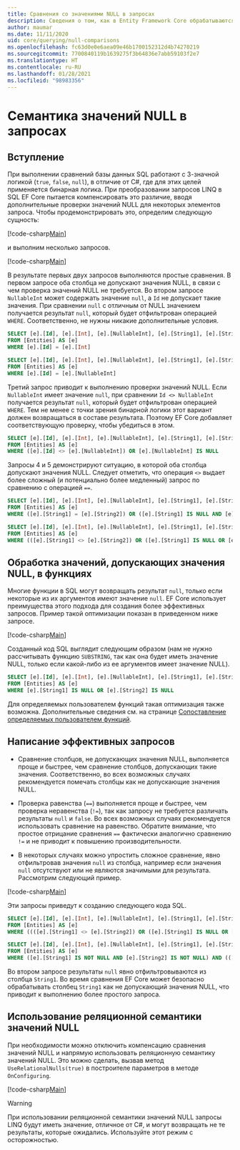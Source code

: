 ```yaml
---
title: Сравнения со значениями NULL в запросах
description: Сведения о том, как в Entity Framework Core обрабатываются сравнения со значениями NULL в запросах
author: maumar
ms.date: 11/11/2020
uid: core/querying/null-comparisons
ms.openlocfilehash: fc63d0e0e6aea09e46b1700152312d4b74270219
ms.sourcegitcommit: 7700840119b1639275f3b64836e7abb59103f2e7
ms.translationtype: HT
ms.contentlocale: ru-RU
ms.lasthandoff: 01/28/2021
ms.locfileid: "98983356"
---
```

# <a name="query-null-semantics"></a>Семантика значений NULL в запросах

## <a name="introduction"></a>Вступление

При выполнении сравнений базы данных SQL работают с 3-значной логикой (`true`, `false`, `null`), в отличие от C#, где для этих целей применяется бинарная логика. При преобразовании запросов LINQ в SQL EF Core пытается компенсировать это различие, вводя дополнительные проверки значений NULL для некоторых элементов запроса.
Чтобы продемонстрировать это, определим следующую сущность:

[!code-csharp[Main](../../../samples/core/Querying/NullSemantics/NullSemanticsEntity.cs#Entity)]

и выполним несколько запросов.

[!code-csharp[Main](../../../samples/core/Querying/NullSemantics/Program.cs#BasicExamples)]

В результате первых двух запросов выполняются простые сравнения. В первом запросе оба столбца не допускают значения NULL, в связи с чем проверка значений NULL не требуется. Во втором запросе `NullableInt` может содержать значение `null`, а `Id` не допускает такие значения. При сравнении `null` с отличным от NULL значением получается результат `null`, который будет отфильтрован операцией `WHERE`. Соответственно, не нужны никакие дополнительные условия.

```sql
SELECT [e].[Id], [e].[Int], [e].[NullableInt], [e].[String1], [e].[String2]
FROM [Entities] AS [e]
WHERE [e].[Id] = [e].[Int]

SELECT [e].[Id], [e].[Int], [e].[NullableInt], [e].[String1], [e].[String2]
FROM [Entities] AS [e]
WHERE [e].[Id] = [e].[NullableInt]
```

Третий запрос приводит к выполнению проверки значений NULL. Если `NullableInt` имеет значение `null`, при сравнении `Id <> NullableInt` получается результат `null`, который будет отфильтрован операцией `WHERE`. Тем не менее с точки зрения бинарной логики этот вариант должен возвращаться в составе результата. Поэтому EF Core добавляет соответствующую проверку, чтобы убедиться в этом.

```sql
SELECT [e].[Id], [e].[Int], [e].[NullableInt], [e].[String1], [e].[String2]
FROM [Entities] AS [e]
WHERE ([e].[Id] <> [e].[NullableInt]) OR [e].[NullableInt] IS NULL
```

Запросы 4 и 5 демонстрируют ситуацию, в которой оба столбца допускают значения NULL. Следует отметить, что операция `<>` выдает более сложный (и потенциально более медленный) запрос по сравнению с операцией `==`.

```sql
SELECT [e].[Id], [e].[Int], [e].[NullableInt], [e].[String1], [e].[String2]
FROM [Entities] AS [e]
WHERE ([e].[String1] = [e].[String2]) OR ([e].[String1] IS NULL AND [e].[String2] IS NULL)

SELECT [e].[Id], [e].[Int], [e].[NullableInt], [e].[String1], [e].[String2]
FROM [Entities] AS [e]
WHERE (([e].[String1] <> [e].[String2]) OR ([e].[String1] IS NULL OR [e].[String2] IS NULL)) AND ([e].[String1] IS NOT NULL OR [e].[String2] IS NOT NULL)
```

## <a name="treatment-of-nullable-values-in-functions"></a>Обработка значений, допускающих значения NULL, в функциях

Многие функции в SQL могут возвращать результат `null`, только если некоторые из их аргументов имеют значение `null`. EF Core использует преимущества этого подхода для создания более эффективных запросов.
Пример такой оптимизации показан в приведенном ниже запросе.

[!code-csharp[Main](../../../samples/core/Querying/NullSemantics/Program.cs#Functions)]

Созданный код SQL выглядит следующим образом (нам не нужно рассчитывать функцию `SUBSTRING`, так как она будет иметь значение NULL, только если какой-либо из ее аргументов имеет значение NULL).

```sql
SELECT [e].[Id], [e].[Int], [e].[NullableInt], [e].[String1], [e].[String2]
FROM [Entities] AS [e]
WHERE [e].[String1] IS NULL OR [e].[String2] IS NULL
```

Для определяемых пользователем функций такая оптимизация также возможна. Дополнительные сведения см. на странице [Сопоставление определяемых пользователем функций](xref:core/querying/user-defined-function-mapping#configuring-nullability-of-user-defined-function-based-on-its-arguments).

## <a name="writing-performant-queries"></a>Написание эффективных запросов

- Сравнение столбцов, не допускающих значения NULL, выполняется проще и быстрее, чем сравнение столбцов, допускающих такие значения. Соответственно, во всех возможных случаях рекомендуется помечать столбцы как не допускающие значения NULL.

- Проверка равенства (`==`) выполняется проще и быстрее, чем проверка неравенства (`!=`), так как запросу не требуется различать результаты `null` и `false`. Во всех возможных случаях рекомендуется использовать сравнение на равенство. Обратите внимание, что простое отрицание сравнения `==` фактически аналогично сравнению `!=` и не приводит к повышению производительности.

- В некоторых случаях можно упростить сложное сравнение, явно отфильтровав значения `null` из столбца, например если значения `null` отсутствуют или не являются значимыми для результата. Рассмотрим следующий пример.

[!code-csharp[Main](../../../samples/core/Querying/NullSemantics/Program.cs#ManualOptimization)]

Эти запросы приведут к созданию следующего кода SQL.

```sql
SELECT [e].[Id], [e].[Int], [e].[NullableInt], [e].[String1], [e].[String2]
FROM [Entities] AS [e]
WHERE ((([e].[String1] <> [e].[String2]) OR ([e].[String1] IS NULL OR [e].[String2] IS NULL)) AND ([e].[String1] IS NOT NULL OR [e].[String2] IS NOT NULL)) OR ((CAST(LEN([e].[String1]) AS int) = CAST(LEN([e].[String2]) AS int)) OR ([e].[String1] IS NULL AND [e].[String2] IS NULL))

SELECT [e].[Id], [e].[Int], [e].[NullableInt], [e].[String1], [e].[String2]
FROM [Entities] AS [e]
WHERE ([e].[String1] IS NOT NULL AND [e].[String2] IS NOT NULL) AND (([e].[String1] <> [e].[String2]) OR (CAST(LEN([e].[String1]) AS int) = CAST(LEN([e].[String2]) AS int)))
```

Во втором запросе результаты `null` явно отфильтровываются из столбца `String1`. Во время сравнения EF Core может безопасно обрабатывать столбец `String1` как не допускающий значения NULL, что приводит к выполнению более простого запроса.

## <a name="using-relational-null-semantics"></a>Использование реляционной семантики значений NULL

При необходимости можно отключить компенсацию сравнения значений NULL и напрямую использовать реляционную семантику значений NULL. Это можно сделать, вызвав метод `UseRelationalNulls(true)` в построителе параметров в методе `OnConfiguring`.

[!code-csharp[Main](../../../samples/core/Querying/NullSemantics/NullSemanticsContext.cs#UseRelationalNulls)]

> [!WARNING]
> При использовании реляционной семантики значений NULL запросы LINQ будут иметь значение, отличное от C#, и могут возвращать не те результаты, которые ожидались. Используйте этот режим с осторожностью.
